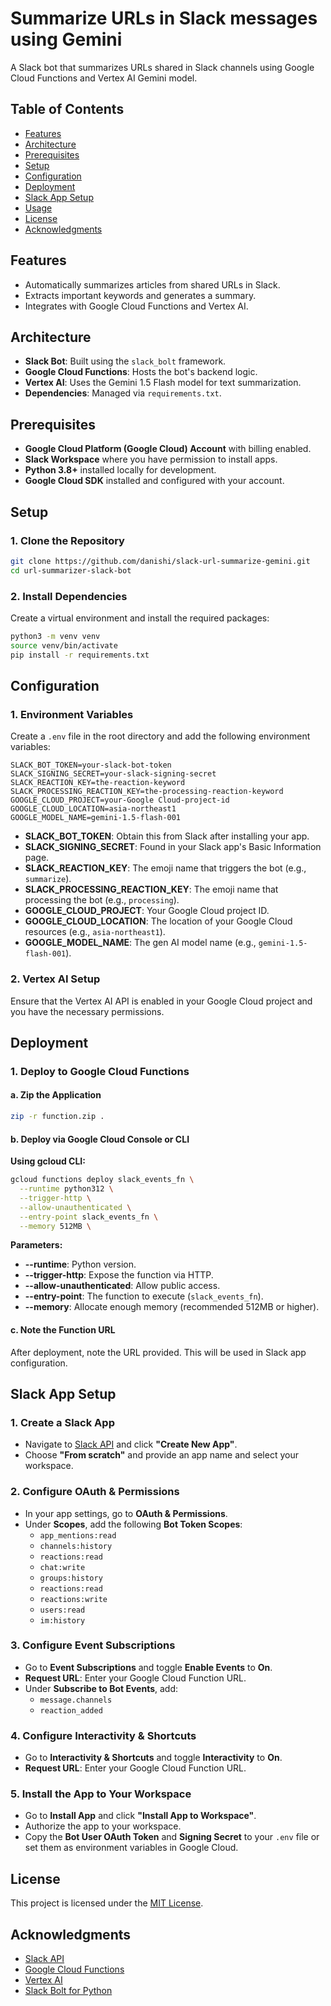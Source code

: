 # Summarize URLs in Slack messages using Gemini

A Slack bot that summarizes URLs shared in Slack channels using Google Cloud Functions and Vertex AI Gemini model.

## Table of Contents

- [Features](#features)
- [Architecture](#architecture)
- [Prerequisites](#prerequisites)
- [Setup](#setup)
- [Configuration](#configuration)
- [Deployment](#deployment)
- [Slack App Setup](#slack-app-setup)
- [Usage](#usage)
- [License](#license)
- [Acknowledgments](#acknowledgments)

## Features

- Automatically summarizes articles from shared URLs in Slack.
- Extracts important keywords and generates a summary.
- Integrates with Google Cloud Functions and Vertex AI.

## Architecture

- **Slack Bot**: Built using the `slack_bolt` framework.
- **Google Cloud Functions**: Hosts the bot's backend logic.
- **Vertex AI**: Uses the Gemini 1.5 Flash model for text summarization.
- **Dependencies**: Managed via `requirements.txt`.

## Prerequisites

- **Google Cloud Platform (Google Cloud) Account** with billing enabled.
- **Slack Workspace** where you have permission to install apps.
- **Python 3.8+** installed locally for development.
- **Google Cloud SDK** installed and configured with your account.

## Setup

### 1. Clone the Repository

```bash
git clone https://github.com/danishi/slack-url-summarize-gemini.git
cd url-summarizer-slack-bot
```

### 2. Install Dependencies

Create a virtual environment and install the required packages:

```bash
python3 -m venv venv
source venv/bin/activate
pip install -r requirements.txt
```

## Configuration

### 1. Environment Variables

Create a `.env` file in the root directory and add the following environment variables:

```dotenv
SLACK_BOT_TOKEN=your-slack-bot-token
SLACK_SIGNING_SECRET=your-slack-signing-secret
SLACK_REACTION_KEY=the-reaction-keyword
SLACK_PROCESSING_REACTION_KEY=the-processing-reaction-keyword
GOOGLE_CLOUD_PROJECT=your-Google Cloud-project-id
GOOGLE_CLOUD_LOCATION=asia-northeast1
GOOGLE_MODEL_NAME=gemini-1.5-flash-001
```

- **SLACK_BOT_TOKEN**: Obtain this from Slack after installing your app.
- **SLACK_SIGNING_SECRET**: Found in your Slack app's Basic Information page.
- **SLACK_REACTION_KEY**: The emoji name that triggers the bot (e.g., `summarize`).
- **SLACK_PROCESSING_REACTION_KEY**: The emoji name that processing the bot (e.g., `processing`).
- **GOOGLE_CLOUD_PROJECT**: Your Google Cloud project ID.
- **GOOGLE_CLOUD_LOCATION**: The location of your Google Cloud resources (e.g., `asia-northeast1`).
- **GOOGLE_MODEL_NAME**: The gen AI model name (e.g., `gemini-1.5-flash-001`).

### 2. Vertex AI Setup

Ensure that the Vertex AI API is enabled in your Google Cloud project and you have the necessary permissions.

## Deployment

### 1. Deploy to Google Cloud Functions

#### a. Zip the Application

```bash
zip -r function.zip .
```

#### b. Deploy via Google Cloud Console or CLI

**Using gcloud CLI:**

```bash
gcloud functions deploy slack_events_fn \
  --runtime python312 \
  --trigger-http \
  --allow-unauthenticated \
  --entry-point slack_events_fn \
  --memory 512MB \
```

**Parameters:**

- **--runtime**: Python version.
- **--trigger-http**: Expose the function via HTTP.
- **--allow-unauthenticated**: Allow public access.
- **--entry-point**: The function to execute (`slack_events_fn`).
- **--memory**: Allocate enough memory (recommended 512MB or higher).

#### c. Note the Function URL

After deployment, note the URL provided. This will be used in Slack app configuration.

## Slack App Setup

### 1. Create a Slack App

- Navigate to [Slack API](https://api.slack.com/apps) and click **"Create New App"**.
- Choose **"From scratch"** and provide an app name and select your workspace.

### 2. Configure OAuth & Permissions

- In your app settings, go to **OAuth & Permissions**.
- Under **Scopes**, add the following **Bot Token Scopes**:
  - `app_mentions:read`
  - `channels:history`
  - `reactions:read`
  - `chat:write`
  - `groups:history`
  - `reactions:read`
  - `reactions:write`
  - `users:read`
  - `im:history`

### 3. Configure Event Subscriptions

- Go to **Event Subscriptions** and toggle **Enable Events** to **On**.
- **Request URL**: Enter your Google Cloud Function URL.
- Under **Subscribe to Bot Events**, add:
  - `message.channels`
  - `reaction_added`

### 4. Configure Interactivity & Shortcuts

- Go to **Interactivity & Shortcuts** and toggle **Interactivity** to **On**.
- **Request URL**: Enter your Google Cloud Function URL.

### 5. Install the App to Your Workspace

- Go to **Install App** and click **"Install App to Workspace"**.
- Authorize the app to your workspace.
- Copy the **Bot User OAuth Token** and **Signing Secret** to your `.env` file or set them as environment variables in Google Cloud.

## License

This project is licensed under the [MIT License](LICENSE).

## Acknowledgments

- [Slack API](https://api.slack.com/)
- [Google Cloud Functions](https://cloud.google.com/functions)
- [Vertex AI](https://cloud.google.com/vertex-ai)
- [Slack Bolt for Python](https://slack.dev/bolt-python/)